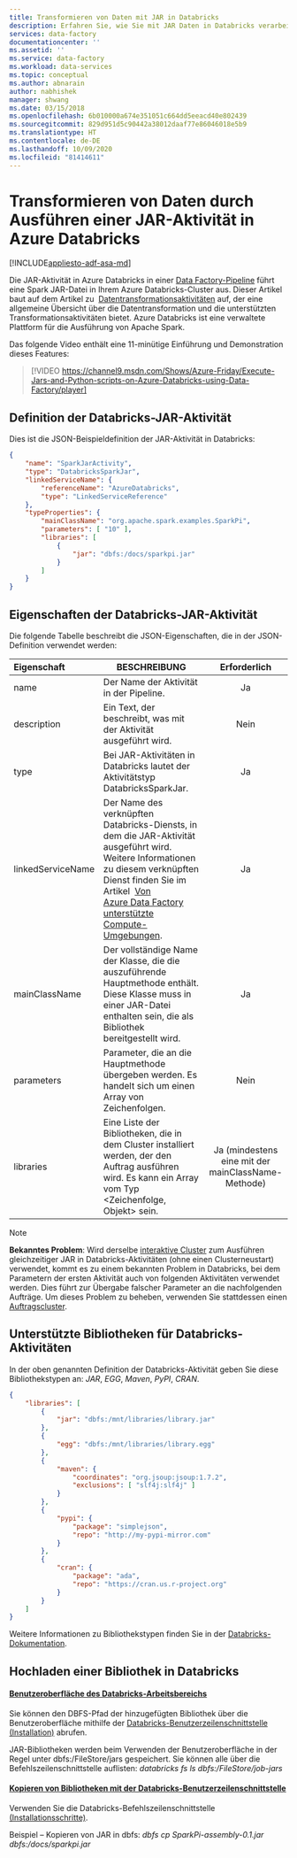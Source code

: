```yaml
---
title: Transformieren von Daten mit JAR in Databricks
description: Erfahren Sie, wie Sie mit JAR Daten in Databricks verarbeiten oder transformieren.
services: data-factory
documentationcenter: ''
ms.assetid: ''
ms.service: data-factory
ms.workload: data-services
ms.topic: conceptual
ms.author: abnarain
author: nabhishek
manager: shwang
ms.date: 03/15/2018
ms.openlocfilehash: 6b010000a674e351051c664dd5eeacd40e802439
ms.sourcegitcommit: 829d951d5c90442a38012daaf77e86046018e5b9
ms.translationtype: HT
ms.contentlocale: de-DE
ms.lasthandoff: 10/09/2020
ms.locfileid: "81414611"
---
```

# <a name="transform-data-by-running-a-jar-activity-in-azure-databricks"></a>Transformieren von Daten durch Ausführen einer JAR-Aktivität in Azure Databricks
[!INCLUDE[appliesto-adf-asa-md](includes/appliesto-adf-asa-md.md)]

Die JAR-Aktivität in Azure Databricks in einer [Data Factory-Pipeline](concepts-pipelines-activities.md) führt eine Spark JAR-Datei in Ihrem Azure Databricks-Cluster aus. Dieser Artikel baut auf dem Artikel zu  [Datentransformationsaktivitäten](transform-data.md) auf, der eine allgemeine Übersicht über die Datentransformation und die unterstützten Transformationsaktivitäten bietet. Azure Databricks ist eine verwaltete Plattform für die Ausführung von Apache Spark.

Das folgende Video enthält eine 11-minütige Einführung und Demonstration dieses Features:

> [!VIDEO https://channel9.msdn.com/Shows/Azure-Friday/Execute-Jars-and-Python-scripts-on-Azure-Databricks-using-Data-Factory/player]

## <a name="databricks-jar-activity-definition"></a>Definition der Databricks-JAR-Aktivität

Dies ist die JSON-Beispieldefinition der JAR-Aktivität in Databricks:

```json
{
    "name": "SparkJarActivity",
    "type": "DatabricksSparkJar",
    "linkedServiceName": {
        "referenceName": "AzureDatabricks",
        "type": "LinkedServiceReference"
    },
    "typeProperties": {
        "mainClassName": "org.apache.spark.examples.SparkPi",
        "parameters": [ "10" ],
        "libraries": [
            {
                "jar": "dbfs:/docs/sparkpi.jar"
            }
        ]
    }
}

```

## <a name="databricks-jar-activity-properties"></a>Eigenschaften der Databricks-JAR-Aktivität

Die folgende Tabelle beschreibt die JSON-Eigenschaften, die in der JSON-Definition verwendet werden:

|Eigenschaft|BESCHREIBUNG|Erforderlich|
|:--|---|:-:|
|name|Der Name der Aktivität in der Pipeline.|Ja|
|description|Ein Text, der beschreibt, was mit der Aktivität ausgeführt wird.|Nein|
|type|Bei JAR-Aktivitäten in Databricks lautet der Aktivitätstyp DatabricksSparkJar.|Ja|
|linkedServiceName|Der Name des verknüpften Databricks-Diensts, in dem die JAR-Aktivität ausgeführt wird. Weitere Informationen zu diesem verknüpften Dienst finden Sie im Artikel  [Von Azure Data Factory unterstützte Compute-Umgebungen](compute-linked-services.md).|Ja|
|mainClassName|Der vollständige Name der Klasse, die die auszuführende Hauptmethode enthält. Diese Klasse muss in einer JAR-Datei enthalten sein, die als Bibliothek bereitgestellt wird.|Ja|
|parameters|Parameter, die an die Hauptmethode übergeben werden.  Es handelt sich um einen Array von Zeichenfolgen.|Nein|
|libraries|Eine Liste der Bibliotheken, die in dem Cluster installiert werden, der den Auftrag ausführen wird. Es kann ein Array vom Typ <Zeichenfolge, Objekt> sein.|Ja (mindestens eine mit der mainClassName-Methode)|

> [!NOTE]
> **Bekanntes Problem**: Wird derselbe [interaktive Cluster](compute-linked-services.md#example---using-existing-interactive-cluster-in-databricks) zum Ausführen gleichzeitiger JAR in Databricks-Aktivitäten (ohne einen Clusterneustart) verwendet, kommt es zu einem bekannten Problem in Databricks, bei dem Parametern der ersten Aktivität auch von folgenden Aktivitäten verwendet werden. Dies führt zur Übergabe falscher Parameter an die nachfolgenden Aufträge. Um dieses Problem zu beheben, verwenden Sie stattdessen einen [Auftragscluster](compute-linked-services.md#example---using-new-job-cluster-in-databricks). 

## <a name="supported-libraries-for-databricks-activities"></a>Unterstützte Bibliotheken für Databricks-Aktivitäten

In der oben genannten Definition der Databricks-Aktivität geben Sie diese Bibliothekstypen an: *JAR*, *EGG*, *Maven*, *PyPI*,  *CRAN*.

```json
{
    "libraries": [
        {
            "jar": "dbfs:/mnt/libraries/library.jar"
        },
        {
            "egg": "dbfs:/mnt/libraries/library.egg"
        },
        {
            "maven": {
                "coordinates": "org.jsoup:jsoup:1.7.2",
                "exclusions": [ "slf4j:slf4j" ]
            }
        },
        {
            "pypi": {
                "package": "simplejson",
                "repo": "http://my-pypi-mirror.com"
            }
        },
        {
            "cran": {
                "package": "ada",
                "repo": "https://cran.us.r-project.org"
            }
        }
    ]
}

```

Weitere Informationen zu Bibliothekstypen finden Sie in der [Databricks-Dokumentation](https://docs.azuredatabricks.net/api/latest/libraries.html#managedlibrarieslibrary).

## <a name="how-to-upload-a-library-in-databricks"></a>Hochladen einer Bibliothek in Databricks

#### <a name="using-databricks-workspace-ui"></a>[Benutzeroberfläche des Databricks-Arbeitsbereichs](https://docs.azuredatabricks.net/user-guide/libraries.html#create-a-library)

Sie können den DBFS-Pfad der hinzugefügten Bibliothek über die Benutzeroberfläche mithilfe der [Databricks-Benutzerzeilenschnittstelle (Installation)](https://docs.azuredatabricks.net/user-guide/dev-tools/databricks-cli.html#install-the-cli) abrufen. 

JAR-Bibliotheken werden beim Verwenden der Benutzeroberfläche in der Regel unter dbfs:/FileStore/jars gespeichert. Sie können alle über die Befehlszeilenschnittstelle auflisten: *databricks fs ls dbfs:/FileStore/job-jars* 



#### <a name="copy-library-using-databricks-cli"></a>[Kopieren von Bibliotheken mit der Databricks-Benutzerzeilenschnittstelle](https://docs.azuredatabricks.net/user-guide/dev-tools/databricks-cli.html#copy-a-file-to-dbfs)
Verwenden Sie die Databricks-Befehlszeilenschnittstelle [(Installationsschritte)](https://docs.azuredatabricks.net/user-guide/dev-tools/databricks-cli.html#install-the-cli). 

Beispiel – Kopieren von JAR in dbfs: *dbfs cp SparkPi-assembly-0.1.jar dbfs:/docs/sparkpi.jar*
